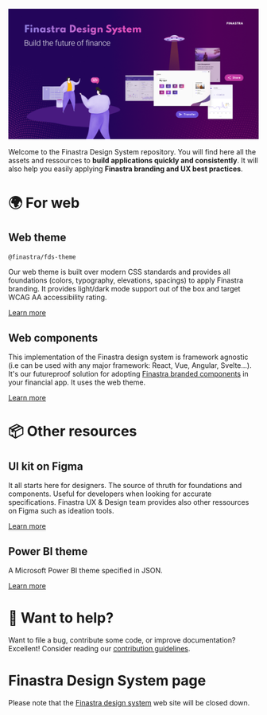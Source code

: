 ![](./.github/assets/banner_home.png)

Welcome to the Finastra Design System repository. You will find here all the assets and ressources to **build applications quickly and consistently**. It will also help you easily applying **Finastra branding and UX best practices**. 

# 🌍 For web

## Web theme

`@finastra/fds-theme`

Our web theme is built over modern CSS standards and provides all foundations (colors, typography, elevations, spacings) to apply Finastra branding. It provides light/dark mode support out of the box and target WCAG AA accessibility rating.

[Learn more](./packages/fds-theme-web/README.md)

## Web components

This implementation of the Finastra design system is framework agnostic (i.e can be used with any major framework: React, Vue, Angular, Svelte...). It's our futureproof solution for adopting [Finastra branded components](https://finastra.github.io/finastra-design-system/) in your financial app. It uses the web theme.

[Learn more](./packages/fds-components-web/README.md)

# 📦 Other resources

## UI kit on Figma

It all starts here for designers. The source of thruth for foundations and components. Useful for developers when looking for accurate specifications. Finastra UX & Design team provides also other ressources on Figma such as ideation tools.

[Learn more](https://www.figma.com/@finastra)

## Power BI theme

A Microsoft Power BI theme specified in JSON.

[Learn more](./packages/fds-theme-powerbi/README.md)

# 💌 Want to help?

Want to file a bug, contribute some code, or improve documentation?
Excellent! Consider reading our [contribution guidelines](./CONTRIBUTING.md).

# Finastra Design System page
Please note that the [Finastra design system](https://design.fusionfabric.cloud/) web site will be closed down. 